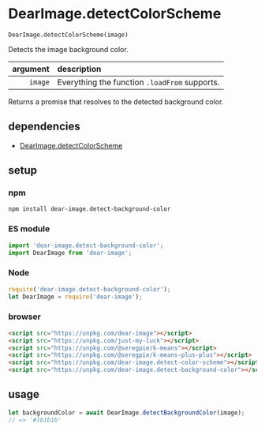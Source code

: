 # DearImage.detectColorScheme

`DearImage.detectColorScheme(image)`

Detects the image background color.

| argument | description |
| ---: | :--- |
| `image` | Everything the function `.loadFrom` supports. |

Returns a promise that resolves to the detected background color.

## dependencies

- [DearImage.detectColorScheme](https://github.com/SeregPie/DearImage.detectColorScheme)

## setup

### npm

```shell
npm install dear-image.detect-background-color
```

### ES module

```javascript
import 'dear-image.detect-background-color';
import DearImage from 'dear-image';
```

### Node

```javascript
require('dear-image.detect-background-color');
let DearImage = require('dear-image');
```

### browser

```html
<script src="https://unpkg.com/dear-image"></script>
<script src="https://unpkg.com/just-my-luck"></script>
<script src="https://unpkg.com/@seregpie/k-means"></script>
<script src="https://unpkg.com/@seregpie/k-means-plus-plus"></script>
<script src="https://unpkg.com/dear-image.detect-color-scheme"></script>
<script src="https://unpkg.com/dear-image.detect-background-color"></script>
```

## usage

```javascript
let backgroundColor = await DearImage.detectBackgroundColor(image);
// => '#1b1b1b'
```
